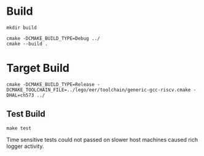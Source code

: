 # Build

```
mkdir build

cmake -DCMAKE_BUILD_TYPE=Debug ../
cmake --build .
```

# Target Build

```
cmake -DCMAKE_BUILD_TYPE=Release -DCMAKE_TOOLCHAIN_FILE=../lego/eer/toolchain/generic-gcc-riscv.cmake -DHAL=ch573 ../
```

## Test Build

`make test`

Time sensitive tests could not passed on slower host machines caused rich logger activity.
